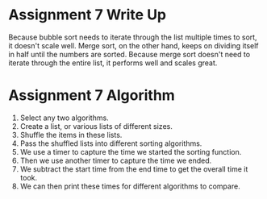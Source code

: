 # Assignment 7 Write Up
Because bubble sort needs to iterate through the list multiple times to sort, it doesn't scale well.
Merge sort, on the other hand, keeps on dividing itself in half until the numbers are sorted. 
Because merge sort doesn't need to iterate through the entire list, it performs well and scales great.

# Assignment 7 Algorithm
1. Select any two algorithms.
2. Create a list, or various lists of different sizes.
3. Shuffle the items in these lists.
4. Pass the shuffled lists into different sorting algorithms.
5. We use a timer to capture the time we started the sorting function.
6. Then we use another timer to capture the time we ended.
7. We subtract the start time from the end time to get the overall time it took.
8. We can then print these times for different algorithms to compare.
